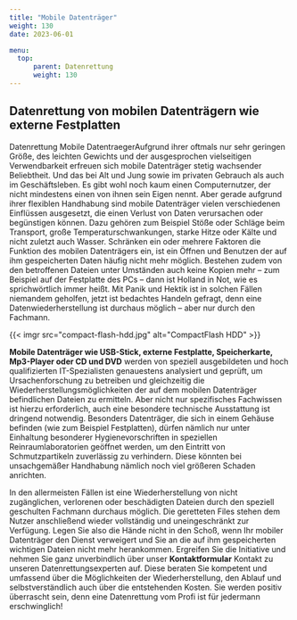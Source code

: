 ```yaml
---
title: "Mobile Datenträger"
weight: 130
date: 2023-06-01

menu:
  top:
      parent: Datenrettung
      weight: 130
---
```


## Datenrettung von mobilen Datenträgern wie externe Festplatten

Datenrettung Mobile DatentraegerAufgrund ihrer oftmals nur sehr geringen Größe, des leichten Gewichts und der ausgesprochen vielseitigen Verwendbarkeit erfreuen sich mobile Datenträger stetig wachsender Beliebtheit. Und das bei Alt und Jung sowie im privaten Gebrauch als auch im Geschäftsleben. Es gibt wohl noch kaum einen Computernutzer, der nicht mindestens einen von ihnen sein Eigen nennt. Aber gerade aufgrund ihrer flexiblen Handhabung sind mobile Datenträger vielen verschiedenen Einflüssen ausgesetzt, die einen Verlust von Daten verursachen oder begünstigen können. Dazu gehören zum Beispiel Stöße oder Schläge beim Transport, große Temperaturschwankungen, starke Hitze oder Kälte und nicht zuletzt auch Wasser. Schränken ein oder mehrere Faktoren die Funktion des mobilen Datenträgers ein, ist ein Öffnen und Benutzen der auf ihm gespeicherten Daten häufig nicht mehr möglich. Bestehen zudem von den betroffenen Dateien unter Umständen auch keine Kopien mehr – zum Beispiel auf der Festplatte des PCs – dann ist Holland in Not, wie es sprichwörtlich immer heißt. Mit Panik und Hektik ist in solchen Fällen niemandem geholfen, jetzt ist bedachtes Handeln gefragt, denn eine Datenwiederherstellung ist durchaus möglich – aber nur durch den Fachmann.

{{< imgr src="compact-flash-hdd.jpg" alt="CompactFlash HDD" >}}

**Mobile Datenträger wie USB-Stick, externe Festplatte, Speicherkarte, Mp3-Player oder CD und DVD** werden von speziell ausgebildeten und hoch qualifizierten IT-Spezialisten genauestens analysiert und geprüft, um Ursachenforschung zu betreiben und gleichzeitig die Wiederherstellungsmöglichkeiten der auf dem mobilen Datenträger befindlichen Dateien zu ermitteln. Aber nicht nur spezifisches Fachwissen ist hierzu erforderlich, auch eine besondere technische Ausstattung ist dringend notwendig. Besonders Datenträger, die sich in einem Gehäuse befinden (wie zum Beispiel Festplatten), dürfen nämlich nur unter Einhaltung besonderer Hygienevorschriften in speziellen Reinraumlaboratorien geöffnet werden, um den Eintritt von Schmutzpartikeln zuverlässig zu verhindern. Diese könnten bei unsachgemäßer Handhabung nämlich noch viel größeren Schaden anrichten.

In den allermeisten Fällen ist eine Wiederherstellung von nicht zugänglichen, verlorenen oder beschädigten Dateien durch den speziell geschulten Fachmann durchaus möglich. Die geretteten Files stehen dem Nutzer anschließend wieder vollständig und uneingeschränkt zur Verfügung. Legen Sie also die Hände nicht in den Schoß, wenn Ihr mobiler Datenträger den Dienst verweigert und Sie an die auf ihm gespeicherten wichtigen Dateien nicht mehr herankommen. Ergreifen Sie die Initiative und nehmen Sie ganz unverbindlich über unser **Kontaktformular** Kontakt zu unseren Datenrettungsexperten auf. Diese beraten Sie kompetent und umfassend über die Möglichkeiten der Wiederherstellung, den Ablauf und selbstverständlich auch über die entstehenden Kosten. Sie werden positiv überrascht sein, denn eine Datenrettung vom Profi ist für jedermann erschwinglich!
